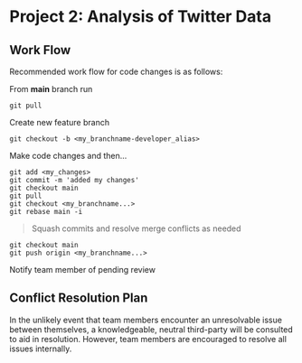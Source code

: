 # Project 2: Analysis of Twitter Data

## Work Flow
Recommended work flow for code changes is as follows:

From **main** branch run

`git pull`

Create new feature branch

`git checkout -b <my_branchname-developer_alias>`

Make code changes and then...

```
git add <my_changes>
git commit -m 'added my changes'
git checkout main
git pull
git checkout <my_branchname...>
git rebase main -i
```
> Squash commits and resolve merge conflicts as needed

```
git checkout main
git push origin <my_branchname...>
```
Notify team member of pending review


## Conflict Resolution Plan
In the unlikely event that team members encounter an unresolvable issue between themselves, a knowledgeable, neutral third-party will be consulted to aid in resolution.  However, team members are encouraged to resolve all issues internally.   
